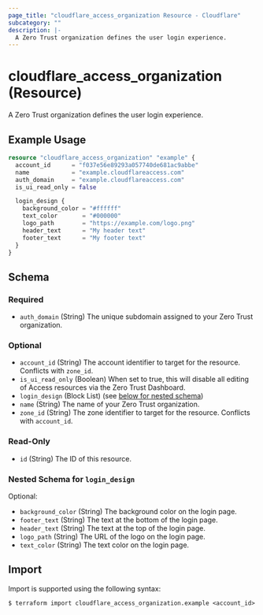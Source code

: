 ```yaml
---
page_title: "cloudflare_access_organization Resource - Cloudflare"
subcategory: ""
description: |-
  A Zero Trust organization defines the user login experience.
---
```


# cloudflare_access_organization (Resource)

A Zero Trust organization defines the user login experience.

## Example Usage

```terraform
resource "cloudflare_access_organization" "example" {
  account_id      = "f037e56e89293a057740de681ac9abbe"
  name            = "example.cloudflareaccess.com"
  auth_domain     = "example.cloudflareaccess.com"
  is_ui_read_only = false

  login_design {
    background_color = "#ffffff"
    text_color       = "#000000"
    logo_path        = "https://example.com/logo.png"
    header_text      = "My header text"
    footer_text      = "My footer text"
  }
}
```
<!-- schema generated by tfplugindocs -->
## Schema

### Required

- `auth_domain` (String) The unique subdomain assigned to your Zero Trust organization.

### Optional

- `account_id` (String) The account identifier to target for the resource. Conflicts with `zone_id`.
- `is_ui_read_only` (Boolean) When set to true, this will disable all editing of Access resources via the Zero Trust Dashboard.
- `login_design` (Block List) (see [below for nested schema](#nestedblock--login_design))
- `name` (String) The name of your Zero Trust organization.
- `zone_id` (String) The zone identifier to target for the resource. Conflicts with `account_id`.

### Read-Only

- `id` (String) The ID of this resource.

<a id="nestedblock--login_design"></a>
### Nested Schema for `login_design`

Optional:

- `background_color` (String) The background color on the login page.
- `footer_text` (String) The text at the bottom of the login page.
- `header_text` (String) The text at the top of the login page.
- `logo_path` (String) The URL of the logo on the login page.
- `text_color` (String) The text color on the login page.

## Import

Import is supported using the following syntax:

```shell
$ terraform import cloudflare_access_organization.example <account_id>
```
